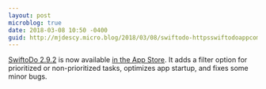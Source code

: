 ```yaml
---
layout: post
microblog: true
date: 2018-03-08 10:50 -0400
guid: http://mjdescy.micro.blog/2018/03/08/swiftodo-httpsswiftodoappcom-is.html
---
```

[SwiftoDo 2.9.2](https://swiftodoapp.com) is now available [in the App Store](https://itunes.apple.com/us/app/swiftodo-task-list-for-todo.txt/id1073798440?ls=1&mt=8). It adds a filter option for prioritized or non-prioritized tasks, optimizes app startup, and fixes some minor bugs.
